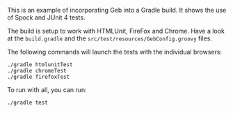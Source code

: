 This is an example of incorporating Geb into a Gradle build. It shows the use of Spock and JUnit 4 tests.

The build is setup to work with HTMLUnit, FireFox and Chrome. Have a look at the `build.gradle` and the `src/test/resources/GebConfig.groovy` files.

The following commands will launch the tests with the individual browsers:

    ./gradle htmlunitTest
    ./gradle chromeTest
    ./gradle firefoxTest

To run with all, you can run:

    ./gradle test
